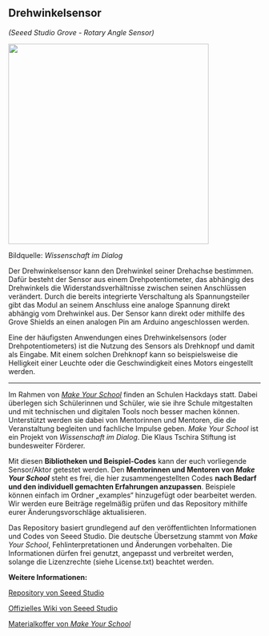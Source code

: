Drehwinkelsensor
----
*(Seeed Studio Grove - Rotary Angle Sensor)*

<img src=https://www.makeyourschool.de/wp-content/uploads/2018/10/21_drehwinkelsensor-1024x1024.jpg width=400px>

Bildquelle: *Wissenschaft im Dialog*

Der Drehwinkelsensor kann den Drehwinkel seiner Drehachse bestimmen. Dafür besteht der Sensor aus einem Drehpotentiometer, das abhängig des Drehwinkels die Widerstandsverhältnisse zwischen seinen Anschlüssen verändert. Durch die bereits integrierte Verschaltung als Spannungsteiler gibt das Modul an seinem Anschluss eine analoge Spannung direkt abhängig vom Drehwinkel aus. Der Sensor kann direkt oder mithilfe des Grove Shields an einen analogen Pin am Arduino angeschlossen werden.

Eine der häufigsten Anwendungen eines Drehwinkelsensors (oder Drehpotentiometers) ist die Nutzung des Sensors als Drehknopf und damit als Eingabe. Mit einem solchen Drehknopf kann so beispielsweise die Helligkeit einer Leuchte oder die Geschwindigkeit eines Motors eingestellt werden.

----

Im Rahmen von [*Make Your School*](https://www.makeyourschool.de/) finden an Schulen Hackdays statt. Dabei überlegen sich Schülerinnen und Schüler, wie sie ihre Schule mitgestalten und mit technischen und digitalen Tools noch besser machen können. Unterstützt werden sie dabei von Mentorinnen und Mentoren, die die Veranstaltung begleiten und fachliche Impulse geben. *Make Your School* ist ein Projekt von *Wissenschaft im Dialog*. Die Klaus Tschira Stiftung ist bundesweiter Förderer.

Mit diesen **Bibliotheken und Beispiel-Codes** kann der euch vorliegende Sensor/Aktor getestet werden. Den **Mentorinnen und Mentoren von *Make Your School*** steht es frei, die hier zusammengestellten Codes **nach Bedarf und den individuell gemachten Erfahrungen anzupassen**. Beispiele können einfach im Ordner „examples“ hinzugefügt oder bearbeitet werden. Wir werden eure Beiträge regelmäßig prüfen und das Repository mithilfe eurer Änderungsvorschläge aktualisieren.

Das Repository basiert grundlegend auf den veröffentlichten Informationen und Codes von Seeed Studio. Die deutsche Übersetzung stammt von *Make Your School*, Fehlinterpretationen und Änderungen vorbehalten. Die Informationen dürfen frei genutzt, angepasst und verbreitet werden, solange die Lizenzrechte (siehe License.txt) beachtet werden.


**Weitere Informationen:**

[Repository von Seeed Studio](https://github.com/Seeed-Studio/Rotary_Angle_Sensor)

[Offizielles Wiki von Seeed Studio](http://wiki.seeedstudio.com/Grove-Rotary_Angle_Sensor/)

[Materialkoffer von *Make Your School*](https://www.makeyourschool.de/material/drehwinkelsensor/)
